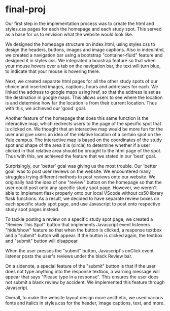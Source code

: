 # final-proj

Our first step in the implementation process was to create the html and styles.css pages for each the homepage and each study spot. This served as a base for us to envision what the website would look like. 

We designed the homepage structure on index.html, using styles.css to design the headers, buttons, images and image captions. Also in index.html, we created a navigation bar using a bootstrap "container-fluid" feature and designed it in styles.css. We integrated a boostrap feature so that when your mouse hovers over a tab on the navigation bar, the text will turn blue, to indicate that your mouse is hovering there. 

Next, we created separate html pages for all the other study spots of our choice and inserted images, captions, hours and addresses for each. We linked the address to google maps using href, so that the address is set as the destination in google maps. This allows users to see where the location is and determine how far the location is from their current location. Thus with this, we achieved our 'good' goal.

Another feature of the homepage that does this same function is the interactive map, which redirects users to the page of the specific spot that is clicked on. We thought that an interactive map would be more fun for the user and give users an idea of the relative location of a certain spot on the Yale campus. The interactive map is based on the coordinates of the study spot and shape of the area it is (circle) to determine whether if a user clicked in that relative area should be brought to the html page of the spot. Thus with this, we achieved the feature that we stated in our 'best' goal.

Surprisingly, our 'better' goal was giving us the most trouble. Our 'better goal' was to post user reviews on the website. We encountered many struggles trying different methods to post reviews onto our website. We originally had the idea of one "review" button on the homepage so that the user could post onto any specific study spot page. However, we weren't able to implement flask properly onto our local VScode without cs50 library flask functions. As a result, we decided to have separate review boxes on each specific study spot page, and use Javascript to post onto respective study spot pages instead.

To tackle posting a review on a specific study spot page, we created a "Review This Spot" button that implements Javascript event listeners "hide/show" feature so that when the button is clicked, a response textbox and a "submit" button will appear. If the button is clicked again, the textbox and "submit" button will disappear. 

When the user presses the "submit" button, Javascript's onClick event listener posts the user's reviews under the black Review bar.

On a sidenote, a special feature of the "submit" button is that if the user does not type anything into the response textbox, a warning message will appear that says "Please type in a response". This ensures the user does not submit a blank review by accident. We implemented this feature through Javascript.

Overall, to make the website layout design more aesthetic, we used various fonts and italics in styles.css for the header, image captions, text, and more. 


